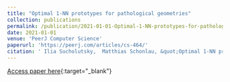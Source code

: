 ```yaml
---
title: "Optimal 1-NN prototypes for pathological geometries"
collection: publications
permalink: /publication/2021-01-01-Optimal-1-NN-prototypes-for-pathological-geometries
date: 2021-01-01
venue: 'PeerJ Computer Science'
paperurl: 'https://peerj.com/articles/cs-464/'
citation: ' Ilia Sucholutsky,  Matthias Schonlau, &quot;Optimal 1-NN prototypes for pathological geometries.&quot; PeerJ Computer Science, 2021.'
---
```

[Access paper here](https://peerj.com/articles/cs-464/){:target="_blank"}
